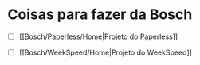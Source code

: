 # Coisas para fazer da Bosch

- [ ] [[Bosch/Paperless/Home|Projeto do Paperless]] 
- [ ] [[Bosch/WeekSpeed/Home|Projeto do WeekSpeed]]


